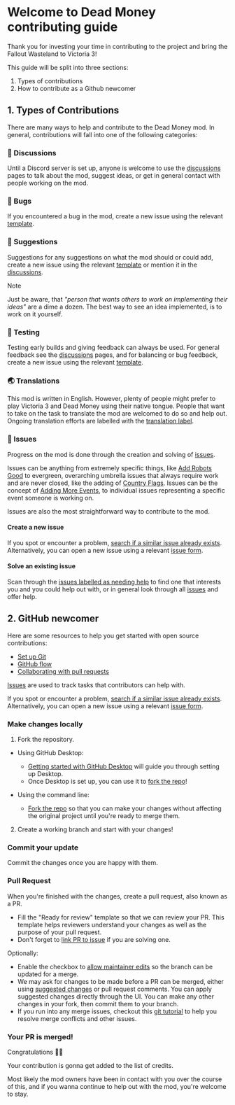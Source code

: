 # Welcome to Dead Money contributing guide <!-- omit in toc -->

Thank you for investing your time in contributing to the project and bring the Fallout Wasteland to Victoria 3!

This guide will be split into three sections:
1. Types of contributions
2. How to contribute as a Github newcomer

## 1. Types of Contributions
There are many ways to help and contribute to the Dead Money mod. In general, contributions will fall into one of the following categories:

### :mega: Discussions
Until a Discord server is set up, anyone is welcome to use the [discussions](https://github.com/Araxiel/Dead_Money-Vicky3_Fallout/discussions) pages to talk about the mod, suggest ideas, or get in general contact with people working on the mod.

### :bug: Bugs
If you encountered a bug in the mod, create a new issue using the relevant [template](https://github.com/Araxiel/Dead_Money-Vicky3_Fallout/issues/new/choose).

### :postbox: Suggestions
Suggestions for any suggestions on what the mod should or could add, create a new issue using the relevant [template](https://github.com/Araxiel/Dead_Money-Vicky3_Fallout/issues/new/choose) or mention it in the [discussions](https://github.com/Araxiel/Dead_Money-Vicky3_Fallout/discussions).

> [!NOTE]
> Just be aware, that _"person that wants others to work on implementing their ideas"_ are a dime a dozen. The best way to see an idea implemented, is to work on it yourself.

### :microscope: Testing
Testing early builds and giving feedback can always be used. For general feedback see the [discussions](https://github.com/Araxiel/Dead_Money-Vicky3_Fallout/discussions) pages, and for balancing or bug feedback, create a new issue using the relevant [template](https://github.com/Araxiel/Dead_Money-Vicky3_Fallout/issues/new/choose).

### :earth_asia: Translations
This mod is written in English. However, plenty of people might prefer to play Victoria 3 and Dead Money using their native tongue. People that want to take on the task to translate the mod are welcomed to do so and help out. Ongoing translation efforts are labelled with the [translation label](https://github.com/Araxiel/Dead_Money-Vicky3_Fallout/labels/translation).

### :triangular_flag_on_post: Issues
Progress on the mod is done through the creation and solving of [issues](https://github.com/Araxiel/Dead_Money-Vicky3_Fallout/issues).

Issues can be anything from extremely specific things, like [Add Robots Good](https://github.com/Araxiel/Dead_Money-Vicky3_Fallout/issues/67) to evergreen, overarching umbrella issues that always require work and are never closed, like the adding of [Country Flags](https://github.com/Araxiel/Dead_Money-Vicky3_Fallout/issues/86). Issues can be the concept of [Adding More Events](https://github.com/Araxiel/Dead_Money-Vicky3_Fallout/issues/29), to individual issues representing a specific event someone is working on.

Issues are also the most straightforward way to contribute to the mod.

#### Create a new issue

If you spot or encounter a problem, [search if a similar issue already exists](https://docs.github.com/en/github/searching-for-information-on-github/searching-on-github/searching-issues-and-pull-requests#search-by-the-title-body-or-comments). Alternatively, you can open a new issue using a relevant [issue form](https://github.com/Araxiel/Dead_Money-Vicky3_Fallout/issues/new/choose).

#### Solve an existing issue

Scan through the [issues labelled as needing help](https://github.com/Araxiel/Dead_Money-Vicky3_Fallout/issues?q=is%3Aopen+label%3A%22help+needed+%E2%9D%97%22%2C%22help+wanted%22%2Cno%3Aassignee+) to find one that interests you and you could help out with, or in general look through all [issues](https://github.com/Araxiel/Dead_Money-Vicky3_Fallout/issues) and offer help.

## 2. GitHub newcomer

Here are some resources to help you get started with open source contributions:

- [Set up Git](https://docs.github.com/en/get-started/quickstart/set-up-git)
- [GitHub flow](https://docs.github.com/en/get-started/quickstart/github-flow)
- [Collaborating with pull requests](https://docs.github.com/en/github/collaborating-with-pull-requests)

[Issues](https://docs.github.com/en/github/managing-your-work-on-github/about-issues) are used to track tasks that contributors can help with.

If you spot or encounter a problem, [search if a similar issue already exists](https://docs.github.com/en/github/searching-for-information-on-github/searching-on-github/searching-issues-and-pull-requests#search-by-the-title-body-or-comments). Alternatively, you can open a new issue using a relevant [issue form](https://github.com/Araxiel/Dead_Money-Vicky3_Fallout/issues/new/choose).

### Make changes locally

1. Fork the repository.
- Using GitHub Desktop:
  - [Getting started with GitHub Desktop](https://docs.github.com/en/desktop/installing-and-configuring-github-desktop/getting-started-with-github-desktop) will guide you through setting up Desktop.
  - Once Desktop is set up, you can use it to [fork the repo](https://docs.github.com/en/desktop/contributing-and-collaborating-using-github-desktop/cloning-and-forking-repositories-from-github-desktop)!

- Using the command line:
  - [Fork the repo](https://docs.github.com/en/github/getting-started-with-github/fork-a-repo#fork-an-example-repository) so that you can make your changes without affecting the original project until you're ready to merge them.

2. Create a working branch and start with your changes!

### Commit your update

Commit the changes once you are happy with them.

### Pull Request

When you're finished with the changes, create a pull request, also known as a PR.
- Fill the "Ready for review" template so that we can review your PR. This template helps reviewers understand your changes as well as the purpose of your pull request.
- Don't forget to [link PR to issue](https://docs.github.com/en/issues/tracking-your-work-with-issues/linking-a-pull-request-to-an-issue) if you are solving one.

Optionally:
- Enable the checkbox to [allow maintainer edits](https://docs.github.com/en/github/collaborating-with-issues-and-pull-requests/allowing-changes-to-a-pull-request-branch-created-from-a-fork) so the branch can be updated for a merge.
- We may ask for changes to be made before a PR can be merged, either using [suggested changes](https://docs.github.com/en/github/collaborating-with-issues-and-pull-requests/incorporating-feedback-in-your-pull-request) or pull request comments. You can apply suggested changes directly through the UI. You can make any other changes in your fork, then commit them to your branch.
- If you run into any merge issues, checkout this [git tutorial](https://github.com/skills/resolve-merge-conflicts) to help you resolve merge conflicts and other issues.

### Your PR is merged!

Congratulations :tada::tada:

Your contribution is gonna get added to the list of credits.

Most likely the mod owners have been in contact with you over the course of this, and if you wanna continue to help out with the mod, you're welcome to stay.